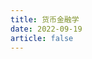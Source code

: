 ```yaml
---
title: 货币金融学
date: 2022-09-19
article: false
---
```


<PDF url="http://www.deadly-exception.icu:7779/pdf/%E9%87%91%E8%9E%8D%E5%AD%A6/%E8%B4%A7%E5%B8%81%E9%87%91%E8%9E%8D%E5%AD%A6.pdf" height="880px"/>
